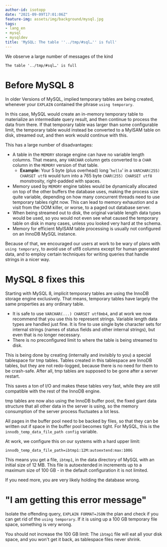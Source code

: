 ```yaml
---
author-id: isotopp
date: "2021-09-09T17:01:06Z"
feature-img: assets/img/background/mysql.jpg
tags:
- lang_en
- mysql
- mysqldev
title: 'MySQL: The table ''../tmp/#sql…'' is full'
---
```

We observe a large number of messages of the kind

```console
The table '../tmp/#sql…' is full
```

# Before MySQL 8

In older Versions of MySQL, implied temporary tables are being created, whenever your `EXPLAIN` contained the phrase `using temporary`.

In this case, MySQL would create an in-memory temporary table to materialize an intermediate query result, and then continue to process the data from there. If that temporary table was larger than some configurable limit, the temporary table would instead be converted to a MyISAM table on disk, streamed out, and then work would continue with this.

This has a large number of disadvantages:

- A table in the `MEMORY` storage engine can have no variable length columns. That means, any `VARCHAR` column gets converted to a `CHAR` column in the `MEMORY` version of that table. 
  - **Example:** Your 5 byte (plus overhead) long '`hello`' in a `VARCHAR(255) CHARSET utf8` would turn into a 765 byte `CHAR(255) CHARSET utf8` monstrosity, right-padded with spaces.
- Memory used by `MEMORY` engine tables would be dynamically allocated on top of the other buffers the database uses, making the process size quite variable, depending on how many concurrent threads need to use temporary tables right now. This can lead to memory exhaustion and a visit from the OOM killer, or worse, to a paged out database server.
- When being streamed out to disk, the original variable length data types would be used, so you would not even see what caused the temporary table on disk in many cases, unless you looked very hard at the schema.
- Memory for efficient MyISAM table processing is usually not configured on an InnoDB MySQL instance.

Because of that, we encouraged our users at work to be wary of plans with `using temporary`, to avoid use of utf8 columns except for human generated data, and to employ certain techniques for writing queries that handle strings in a nicer way.

# MySQL 8 fixes this

Starting with MySQL 8, implicit temporary tables are using the InnoDB storage engine exclusively. That means, temporary tables have largely the same properties as any ordinary table.

- It is safe to use `VARCHAR(...) CHARSET utf8mb4`, and at work we now recommend that you use this to represent strings. Variable length data types are handled just fine. It is fine to use single byte character sets for internal strings (names of status fields and other internal strings), but even that is no longer necessary.
- There is no preconfigured limit to where the table is being streamed to disk.

This is being done by creating (internally and invisibly to you) a special tablespace for tmp tables. Tables created in this tablespace are InnoDB tables, but they are not redo-logged, because there is no need for them to be crash-safe. After all, tmp tables are supposed to be gone after a server restart.

This saves a ton of I/O and makes these tables very fast, while they are still compatible with the rest of the InnoDB engine.

tmp tables are now also using the InnoDB buffer pool, the fixed giant data structure that all other data in the server is using, so the memory consumption of the server process fluctuates a lot less.

All pages in the buffer pool need to be backed by files, so that they can be written out if space in the buffer pool becomes tight. For MySQL, this is the `innodb_temp_data_file_path config` variable.

At work, we configure this on our systems with a hard upper limit:

```console
innodb_temp_data_file_path=ibtmp1:12M:autoextend:max:100G
```

This means you get a file, `ibtmp1`, in the data directory of MySQL with an initial size of 12 MB. This file is autoextended in increments up to a maximum size of 100 GB - in the default configuration it is not limited.

If you need more, you are very likely holding the database wrong.

# "I am getting this error message"

Isolate the offending query, `EXPLAIN FORMAT=JSON` the plan and check if you can get rid of the `using temporary`. If it is using up a 100 GB temporary file space, something is very wrong.

You should not increase the 100 GB limit: The `ibtmp1` file will eat all your disk space, and you won't get it back, as tablespace files never shrink.
